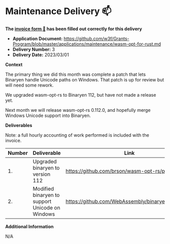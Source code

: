 # Maintenance Delivery :mailbox:

**The [invoice form :pencil:](https://docs.google.com/forms/d/e/1FAIpQLSfmNYaoCgrxyhzgoKQ0ynQvnNRoTmgApz9NrMp-hd8mhIiO0A/viewform) has been filled out correctly for this delivery**

- **Application Document:** https://github.com/w3f/Grants-Program/blob/master/applications/maintenance/wasm-opt-for-rust.md
- **Delivery Number:** 3
- **Delivery Date:** 2023/03/01

**Context**

The primary thing we did this month was
complete a patch that lets Binaryen handle Unicode paths on Windows.
That patch is up for review but will need some rework.

We upgraded wasm-opt-rs to Binaryen 112,
but have not made a release yet.

Next month we will release wasm-opt-rs 0.112.0,
and hopefully merge Windows Unicode support into Binaryen.

**Deliverables**

Note: a full hourly accounting of work performed is included with the invoice.

| Number | Deliverable                                     | Link                                              | Notes |
| ------ | ----------------------------------------------- | ------------------------------------------------- | ----- |
| 1.     | Upgraded binaryen to version 112                | https://github.com/brson/wasm-opt-rs/pull/137     |       |
| 2.     | Modified binaryen to support Unicode on Windows | https://github.com/WebAssembly/binaryen/pull/5514 |       |

**Additional Information**

N/A
